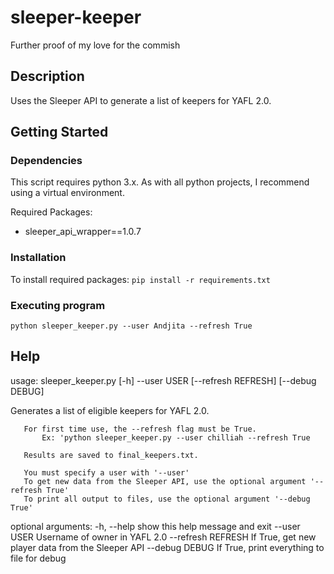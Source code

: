 # sleeper-keeper
Further proof of my love for the commish

## Description

Uses the Sleeper API to generate a list of keepers for YAFL 2.0.

## Getting Started

### Dependencies

This script requires python 3.x. As with all python projects, I recommend using a virtual environment.

Required Packages: 
* sleeper_api_wrapper==1.0.7

### Installation

To install required packages: ```pip install -r requirements.txt```

### Executing program

```
python sleeper_keeper.py --user Andjita --refresh True
```

## Help

usage: sleeper_keeper.py [-h] --user USER [--refresh REFRESH] [--debug DEBUG]

Generates a list of eligible keepers for YAFL 2.0.

       For first time use, the --refresh flag must be True.
           Ex: 'python sleeper_keeper.py --user chilliah --refresh True

       Results are saved to final_keepers.txt.

       You must specify a user with '--user'
       To get new data from the Sleeper API, use the optional argument '--refresh True'
       To print all output to files, use the optional argument '--debug True'

optional arguments:
  -h, --help         show this help message and exit
  --user USER        Username of owner in YAFL 2.0
  --refresh REFRESH  If True, get new player data from the Sleeper API
  --debug DEBUG      If True, print everything to file for debug
